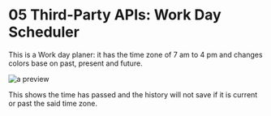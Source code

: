 # 05 Third-Party APIs: Work Day Scheduler

This is a Work day planer: it has the time zone of 7 am to 4 pm and changes colors base on past, present and future.

<img sec="preview2" alt= "a preview">

This shows the time has passed and the history will not save if it is current or past the said time zone.